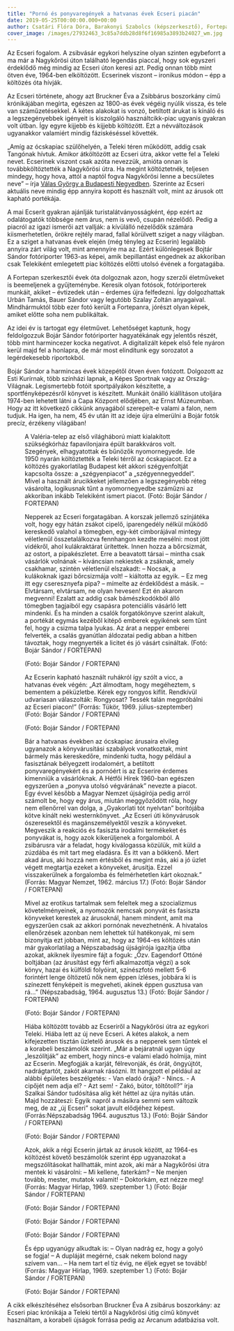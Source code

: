 ```yaml
---
title: "Pornó és ponyvaregények a hatvanas évek Ecseri piacán"
date: 2019-05-25T00:00:00.000+00:00
author: Csatári Flóra Dóra, Barakonyi Szabolcs (képszerkesztő), Fortepan
cover_image: /images/27932463_3c85a7ddb28d8f6f16985a3893b24027_wm.jpg
---
```


Az Ecseri fogalom. A zsibvásár egykori helyszíne olyan szinten egybeforrt a ma már a Nagykőrösi úton található legendás piaccal, hogy sok egyszeri érdeklődő még mindig az Ecseri úton keresi azt. Pedig onnan több mint ötven éve, 1964-ben elköltözött. Ecserinek viszont – ironikus módon – épp a költözés óta hívják.

Az Ecseri története, ahogy azt Bruckner Éva a Zsibbárus boszorkány című krónikájában megírta, egészen az 1800-as évek végéig nyúlik vissza, és tele van száműzetésekkel. A kétes alakokat is vonzó, betiltott árukat is kínáló és a legszegényebbek igényeit is kiszolgáló használtcikk-piac ugyanis gyakran volt útban. Így egyre kijjebb és kijjebb költözött. Ezt a névváltozások ugyanakkor valamiért mindig fáziskéséssel követték.

„Amíg az ócskapiac szülőhelyén, a Teleki téren működött, addig csak Tangónak hívtuk. Amikor átköltözött az Ecseri útra, akkor vette fel a Teleki nevet. Ecserinek viszont csak azóta nevezzük, amióta onnan is továbbköltöztették a Nagykőrösi útra. Ha megint költöztetnék, teljesen mindegy, hogy hova, attól a naptól fogva Nagykőrösi lenne a becsületes neve” – írja [Válas György a Budapesti Negyedben](http://epa.oszk.hu/00000/00003/00035/3.html). Szerinte az Ecseri aktuális neve mindig épp annyira kopott és használt volt, mint az árusok ott kapható portékája.

A mai Ecserit gyakran ajánlják turistalátványosságként, épp ezért az odalátogatók többsége nem árus, nem is vevő, csupán nézelődő. Pedig a piacról az igazi ismerői azt vallják: a kívülálló nézelődők számára kiismerhetetlen, örökre rejtély marad, fallal körülvett sziget a nagy világban. Ez a sziget a hatvanas évek elején (még tényleg az Ecserin) legalább annyira zárt világ volt, mint amennyire ma az. Ezért különlegesek Bojtár Sándor fotóriporter 1963-as képei, amik bepillantást engednek az akkoriban csak Telekiként emlegetett piac költözés előtti utolsó évének a forgatagába.

A Fortepan szerkesztői évek óta dolgoznak azon, hogy szerzői életműveket is beemeljenek a gyűjteménybe. Keresik olyan fotósok, fotóriporterek munkáit, akiket – évtizedek után – érdemes újra felfedezni. Így dolgozhattak Urbán Tamás, Bauer Sándor vagy legutóbb Szalay Zoltán anyagaival. Mindhármuktól több ezer fotó került a Fortepanra, jórészt olyan képek, amiket előtte soha nem publikáltak.

Az idei év is tartogat egy életművet. Lehetőséget kaptunk, hogy feldolgozzuk Bojár Sándor fotóriporter hagyatékának egy jelentős részét, több mint harmincezer kocka negatívot. A digitalizált képek első fele nyáron kerül majd fel a honlapra, de már most elindítunk egy sorozatot a legérdekesebb riportokból.

Bojár Sándor a harmincas évek közepétől ötven éven fotózott. Dolgozott az Esti Kurírnak, több színházi lapnak, a Képes Sportnak vagy az Ország-Világnak. Legismertebb fotóit sportpályákon készítette, a sportfényképezésről könyvet is készített. Munkáit önálló kiállításon utoljára 1974-ben lehetett látni a Capa Központ elődjében, az Ernst Múzeumban. Hogy az itt következő cikkünk anyagából szerepelt-e valami a falon, nem tudjuk. Ha igen, ha nem, 45 év után itt az ideje újra elmerülni a Bojár fotók precíz, érzékeny világában!

<figure>
<img src="/images/27753975_33f976e93aa42228bb0c253566174828_wm.jpg" alt="" />
<figcaption>A Valéria-telep az első világháború miatt kialakított szükségkórház fapavilonjaira épült barakkváros volt. Szegények, elhagyatottak és bűnözők nyomornegyede. Ide 1950 nyarán költöztették a Teleki térről az ócskapiacot. Ez a költözés gyakorlatilag Budapest két akkori szégyenfoltját kapcsolta össze: a „szégyenpiacot” a „szégyennegyeddel”. Mivel a használt árucikkeket jellemzően a legszegényebb réteg vásárolta, logikusnak tűnt a nyomornegyedbe száműzni az akkoriban inkább Telekiként ismert piacot. (Fotó: Bojár Sándor / FORTEPAN)</figcaption>
</figure>

<figure>
<img src="/images/27753977_c6771a70e036700ac1efd9aebb10226c_wm.jpg" alt="" />
<figcaption>Nepperek az Ecseri forgatagában. A korszak jellemző színjátéka volt, hogy egy hátán zsákot cipelő, iparengedély nélkül működő kereskedő valahol a tömegben, egy-két cimborájával mintegy véletlenül összetalálkozva fennhangon kezdte mesélni: most jött vidékről, ahol kulákraktárat ürítettek. Innen hozza a bőrcsizmát, az ostort, a pipakészletet. Erre a beavatott társai – mintha csak vásárlók volnának – kíváncsian nekiestek a zsáknak, amely csakhamar, szintén véletlenül elszakadt: – Nocsak, a kulákoknak igazi bőrcsizmája volt! – kiáltotta az egyik. – Ez meg itt egy cseresznyefa pipa? – mímelte az érdeklődést a másik. – Elvtársam, elvtársam, ne olyan hevesen! Ezt én akarom megvenni! Ezalatt az addig csak bámészkodókból álló tömegben tagjaiból egy csapásra potenciális vásárló lett mindenki. És ha minden a csalók forgatókönyve szerint alakult, a portékát egymás kezéből kitépő emberek egyikének sem tűnt fel, hogy a csizma talpa lyukas. Az árat a nepper emberei felverték, a csalás gyanútlan áldozatai pedig abban a hitben távoztak, hogy megnyerték a licitet és jó vásárt csináltak. (Fotó: Bojár Sándor / FORTEPAN)</figcaption>
</figure>

<figure>
<img src="/images/27753947_4dcd0c67cb449ad418f2acfcd0eedabe_wm.jpg" alt="" />
<figcaption>(Fotó: Bojár Sándor / FORTEPAN)</figcaption>
</figure>

<figure>
<img src="/images/27753973_a1216f554e29da91492cdcfcf649efa5_wm.jpg" alt="" />
<figcaption>Az Ecserin kapható használt ruhákról így szólt a vicc, a hatvanas évek végén: „Azt álmodtam, hogy megéheztem, s bementem a péküzletbe. Kérek egy rongyos kiflit. Rendkívül udvariasan válaszolták: Rongyosat? Tessék talán megpróbálni az Ecseri piacon!” (Forrás: Tükör, 1969. július-szeptember) (Fotó: Bojár Sándor / FORTEPAN)</figcaption>
</figure>

<figure>
<img src="/images/27753965_7620771bcaf2422be7b296bed11f6418_wm.jpg" alt="" />
<figcaption>(Fotó: Bojár Sándor / FORTEPAN)</figcaption>
</figure>

<figure>
<img src="/images/27753955_4dcf33d9033014cc52003fc069345cfa_wm.jpg" alt="" />
<figcaption>Bár a hatvanas években az ócskapiac árusaira elvileg ugyanazok a könyvárusítási szabályok vonatkoztak, mint bármely más kereskedőre, mindenki tudta, hogy például a fasisztának bélyegzett irodalomért, a betiltott ponyvaregényekért és a pornóért is az Ecserire érdemes kimenniük a vásárlóknak. A Hétfői Hírek 1960-ban egészen egyszerűen a „ponyva utolsó végvárának” nevezte a piacot. Egy évvel később a Magyar Nemzet újságírója pedig arról számolt be, hogy egy árus, miután meggyőződött róla, hogy nem ellenőrrel van dolga, a „Gyakorlati tót nyelvtan” borítójába kötve kínált neki westernkönyvet. „Az Ecseri úti könyvárusok ószeresektől és magánszemélyektől veszik a könyveket. Megveszik a reakciós és fasiszta irodalmi termékeket és ponyvákat is, hogy azok kikerüljenek a forgalomból. A zsibárusra vár a feladat, hogy kiválogassa közülük, mit küld a zúzdába és mit tart meg eladásra. És itt van a bökkenő. Mert akad árus, aki hozzá nem értésből és megint más, aki a jó üzlet végett megtartja ezeket a könyveket, árusítja. Ezzel visszakerülnek a forgalomba és felmérhetetlen kárt okoznak.” (Forrás: Magyar Nemzet, 1962. március 17.) (Fotó: Bojár Sándor / FORTEPAN)</figcaption>
</figure>

<figure>
<img src="/images/27753953_86fd768d12cf490ce1ca1887ed1143ff_wm.jpg" alt="" />
<figcaption>Mivel az erotikus tartalmak sem feleltek meg a szocializmus követelményeinek, a nyomozók nemcsak ponyvát és fasiszta könyveket kerestek az árusoknál, hanem mindent, amit ma egyszerűen csak az akkori pornónak nevezhetnénk. A hivatalos ellenőrzések azonban nem lehettek túl hatékonyak, mi sem bizonyítja ezt jobban, mint az, hogy az 1964-es költözés után már gyakorlatilag a Népszabadság újságírója igazítja útba azokat, akiknek ilyesmire fájt a foguk: „Özv. Eagendorf Ottóné boltjában (az árusítást egy férfi alkalmazottja végzi) a sok könyv, hazai és külföldi folyóirat, színészfotó mellett 5-6 forintért lenge öltözetű nők nem éppen ízléses, jobbára ki is színezett fényképeit is megveheti, akinek éppen gusztusa van rá…” (Népszabadság, 1964. augusztus 13.) (Fotó: Bojár Sándor / FORTEPAN)</figcaption>
</figure>

<figure>
<img src="/images/27753969_e604b6be44ceb941f870b272b4a078c8_wm.jpg" alt="" />
<figcaption>(Fotó: Bojár Sándor / FORTEPAN)</figcaption>
</figure>

<figure>
<img src="/images/27753949_53dbc02f985cbe07e0d21eef1ac65b8a_wm.jpg" alt="" />
<figcaption>Hiába költözött tovább az Ecseriről a Nagykőrösi útra az egykori Teleki. Hiába lett az új neve Ecseri. A kétes alakok, a nem kifejezetten tisztán üzletelő árusok és a nepperek sem tűntek el a korabeli beszámolók szerint. „Már a bejáratnál ugyan úgy „leszólítják” az embert, hogy nincs-e valami eladó holmija, mint az Ecserin. Megfogják a karját, félrevonják, és órát, öngyújtót, nadrágtartót, zakót akarnak rásózni. Itt hangzott el például az alábbi épületes beszélgetés: - Van eladó órája? - Nincs. - A cipőjét nem adja el? - Azt sem! - Zakó, bútor, töltőtoll?” írja Szalkai Sándor tudósítása alig két héttel az újra nyitás után. Majd hozzáteszi: Egyik napról a másikra semmi sem változik meg, de az „új Ecseri” sokat javult elődjéhez képest. (Forrás:Népszabadság 1964. augusztus 13.) (Fotó: Bojár Sándor / FORTEPAN)</figcaption>
</figure>

<figure>
<img src="/images/27753917_1c91875b960f176be882aa2a39c70e92_wm.jpg" alt="" />
<figcaption>(Fotó: Bojár Sándor / FORTEPAN)</figcaption>
</figure>

<figure>
<img src="/images/27753971_6eab4618052310c0eefaff3de3b67283_wm.jpg" alt="" />
<figcaption>Azok, akik a régi Ecserin jártak az árusok között, az 1964-es költözést követő beszámolók szerint épp ugyanazokat a megszólításokat hallhatták, mint azok, aki már a Nagykőrösi útra mentek ki vásárolni: – Mi kellene, faterkám? – Ne menjen tovább, mester, mutatok valamit! – Doktorkám, ezt nézze meg! (Forrás: Magyar Hírlap, 1969. szeptember 1.) (Fotó: Bojár Sándor / FORTEPAN)</figcaption>
</figure>

<figure>
<img src="/images/27753957_30c48c9b3aa61515b1b1c2a53767d8af_wm.jpg" alt="" />
<figcaption>(Fotó: Bojár Sándor / FORTEPAN)</figcaption>
</figure>

<figure>
<img src="/images/27753967_0561b84d316faaf1e653a90e0a99d67a_wm.jpg" alt="" />
<figcaption>(Fotó: Bojár Sándor / FORTEPAN)</figcaption>
</figure>

<figure>
<img src="/images/27753959_ecea6eead2fdda75f0266e0d8969daa0_wm.jpg" alt="" />
<figcaption>(Fotó: Bojár Sándor / FORTEPAN)</figcaption>
</figure>

<figure>
<img src="/images/27753951_a2b6c82a5c11846cf70868e272239256_wm.jpg" alt="" />
<figcaption>És épp ugyanúgy alkudtak is: – Olyan nadrág ez, hogy a golyó se fogja! – A dupláját megérné, csak nekem bolond nagy szívem van… – Ha nem tart el tíz évig, ne éljek egyet se tovább! (Forrás: Magyar Hírlap, 1969. szeptember 1.) (Fotó: Bojár Sándor / FORTEPAN)</figcaption>
</figure>

<figure>
<img src="/images/27753921_9c1383771171d43ab60788aaf925bb02_wm.jpg" alt="" />
<figcaption>(Fotó: Bojár Sándor / FORTEPAN)</figcaption>
</figure>

A cikk elkészítéséhez elsősorban Bruckner Éva A zsibárus boszorkány: az Ecseri piac krónikája a Teleki tértől a Nagykőrösi útig című könyvét használtam, a korabeli újságok forrása pedig az Arcanum adatbázisa volt.
